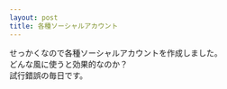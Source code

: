 ```yaml
---
layout: post
title: 各種ソーシャルアカウント
---
```


せっかくなので各種ソーシャルアカウントを作成しました。  
どんな風に使うと効果的なのか？  
試行錯誤の毎日です。  
